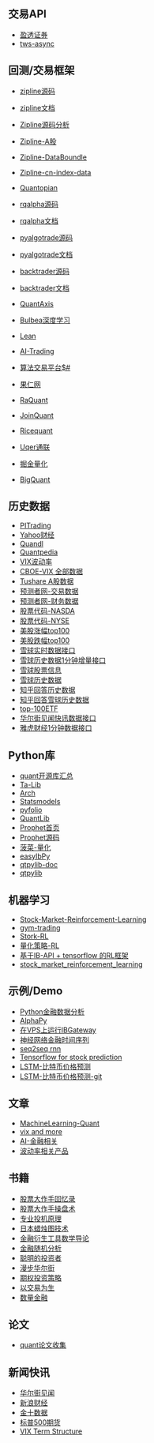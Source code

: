 ## 交易API
* [盈透证券](http://interactivebrokers.github.io/tws-api)
* [tws-async](https://github.com/gongqingyi-github/tws_async)

## 回测/交易框架
* [zipline源码](https://github.com/gongqingyi-github/zipline)
* [zipline文档](http://www.zipline.io)
* [Zipline源码分析](https://github.com/gongqingyi-github/inside-zipline)
* [Zipline-A股](https://github.com/gongqingyi-github/zipline-chinese)
* [Zipline-DataBoundle](https://github.com/gongqingyi-github/zipline_cn_databundle)
* [Zipline-cn-index-data](https://github.com/gongqingyi-github/cn_index_benchmark_for_zipline)
* [Quantopian](https://www.quantopian.com)
* [rqalpha源码](https://github.com/gongqingyi-github/rqalpha)
* [rqalpha文档](https://www.ricequant.com/api/python/chn)
* [pyalgotrade源码](https://github.com/gongqingyi-github/pyalgotrade)
* [pyalgotrade文档](http://gbeced.github.io/pyalgotrade)
* [backtrader源码](https://github.com/gongqingyi-github/backtrader)
* [backtrader文档](https://www.backtrader.com/docu/index.html)
* [QuantAxis](https://github.com/gongqingyi-github/QUANTAXIS)
* [Bulbea深度学习](https://github.com/gongqingyi-github/bulbea)
* [Lean](https://github.com/gongqingyi-github/Lean)
* [AI-Trading](https://github.com/gongqingyi-github/zenbot)
* [算法交易平台$#](https://github.com/gongqingyi-github/StockSharp)

* [果仁网](https://guorn.com)
* [RaQuant](http://raquant.com)
* [JoinQuant](https://www.joinquant.com)
* [Ricequant](https://www.ricequant.com)
* [Uqer通联](https://uqer.io/home)
* [掘金量化](http://www.myquant.cn/docs)
* [BigQuant](https://bigquant.com)

## 历史数据
* [PITrading](http://pitrading.com/historical-market-data.html)
* [Yahoo财经](https://github.com/gongqingyi-github/get-yahoo-quotes-python)
* [Quandl](https://www.quandl.com)
* [Quantpedia](http://quantpedia.com/Links/HistoricalData)
* [VIX波动率](https://www.cboe.com/products/vix-index-volatility/vix-options-and-futures/vix-index/vix-historical-data)
* [CBOE-VIX 全部数据](http://www.cboe.com/publish/ScheduledTask/MktData/datahouse/vixcurrent.csv)
* [Tushare A股数据](http://tushare.org/index.html)
* [预测者网-交易数据](http://yucezhe.com/product?name=overview)
* [预测者网-财务数据](http://yucezhe.com/product?name=financial-data-pro)
* [股票代码-NASDA](http://www.nasdaq.com/screening/companies-by-industry.aspx?exchange=NASDAQ&render=download)
* [股票代码-NYSE](http://www.nasdaq.com/screening/companies-by-industry.aspx?exchange=NYSE&render=download)
* [美股涨幅top100](https://xueqiu.com/stock/cata/stocklist.json?page=1&size=100&order=desc&orderby=percent&type=0,1,2,3&_=1510284598566)
* [美股跌幅top100](https://xueqiu.com/stock/cata/stocklist.json?page=1&size=100&order=asc&orderby=percent&type=0,1,2,3&_=1510284598566)
* [雪球实时数据接口](https://xueqiu.com/v4/stock/quotec.json?code=TSLA)
* [雪球历史数据1分钟增量接口](https://xueqiu.com/stock/forchart/stocklist.json?symbol=TSLA&period=1d&one_min=1)
* [雪球股票信息](https://xueqiu.com/v4/stock/quote.json?code=UVXY&_=1460380110118)
* [雪球历史数据](https://xueqiu.com/stock/forchartk/stocklist.json?symbol=TSLA&period=1day&type=normal&end=1500000000000&begin=1497888000000&_=1509658423323)
* [知乎回答历史数据](https://www.zhihu.com/question/22145919)
* [知乎回答雪球历史数据](https://www.zhihu.com/question/29311492)
* [top-100ETF](http://etfdb.com/compare/volume/)
* [华尔街见闻快讯数据接口](https://api-prod.wallstreetcn.com/apiv1/content/lives?channel=us-stock-channel&cursor=1612147176&limit=20)
* [雅虎财经1分钟数据接口](https://query1.finance.yahoo.com/v8/finance/chart/SVXY?symbol=SVXY&period1=1511894160&period2=1511894580&interval=1m)

## Python库
* [quant开源库汇总](https://github.com/gongqingyi-github/awesome-quant-1)
* [Ta-Lib](https://github.com/gongqingyi-github/ta-lib)
* [Arch](https://github.com/gongqingyi-github/arch)
* [Statsmodels](https://github.com/gongqingyi-github/statsmodels)
* [pyfolio](https://github.com/gongqingyi-github/pyfolio)
* [QuantLib](https://github.com/gongqingyi-github/QuantLib)
* [Prophet首页](https://facebookincubator.github.io/prophet)
* [Prophet源码](https://github.com/gongqingyi-github/prophet)
* [菠菜-量化](https://github.com/philsong)
* [easyIbPy](https://github.com/gongqingyi-github/ezibpy)
* [qtpylib-doc](http://qtpylib.io/docs/latest/index.html)
* [qtpylib](https://github.com/gongqingyi-github/qtpylib)


## 机器学习
* [Stock-Market-Reinforcement-Learning](https://github.com/gongqingyi-github/stock_market_reinforcement_learning)
* [gym-trading](https://github.com/gongqingyi-github/gym-trading)
* [Stork-RL](http://nbviewer.jupyter.org/github/joshnewnham/StockTradingUsingReinforcementLearning/blob/master/StockTradingUsingReinforcementLearning.ipynb)
* [量化策略-RL](https://zhuanlan.zhihu.com/p/24913014)
* [基于IB-API + tensorflow 的RL框架](https://github.com/gongqingyi-github/deep_trader)
* [stock_market_reinforcement_learning](https://github.com/gongqingyi-github/stock_market_reinforcement_learning)

## 示例/Demo
* [Python金融数据分析](https://github.com/gongqingyi-github/dx)
* [AlphaPy](https://github.com/gongqingyi-github/AlphaPyAlphaPy)
* [在VPS上运行IBGateway](http://algoeye.com/blog/running-ib-gateway-on-vps/)
* [神经网络金融时间序列](https://github.com/gongqingyi-github/Neural-Network-with-Financial-Time-Series-Data)
* [seq2seq rnn](https://github.com/gongqingyi-github/seq2seq-signal-prediction)
* [Tensorflow for stock prediction](https://github.com/gongqingyi-github/Tensorflow-for-stock-prediction)
* [LSTM-比特币价格预测](http://www.jakob-aungiers.com/articles/a/Multidimensional-LSTM-Networks-to-Predict-Bitcoin-Price)
* [LSTM-比特币价格预测-git](https://github.com/jaungiers/Multidimensional-LSTM-BitCoin-Time-Series)

## 文章
* [MachineLearning-Quant](https://zhuanlan.zhihu.com/p/27521935)
* [vix and more](http://vixandmore.blogspot.com)
* [AI-金融相关](http://weibo.com/ttarticle/p/show?id=2309404130539593464011)
* [波动率相关产品](https://sixfigureinvesting.com/2010/12/volatility-tickers/)


## 书籍
* [股票大作手回忆录]()
* [股票大作手操盘术]()
* [专业投机原理]()
* [日本蜡烛图技术]()
* [金融衍生工具数学导论]()
* [金融随机分析]()
* [聪明的投资者]()
* [漫步华尔街]()
* [期权投资策略]()
* [以交易为生]()
* [数量金融]()

## 论文
* [quant论文收集](https://github.com/thuquant/awesome-quant/blob/master/papers.md)

## 新闻快讯
* [华尔街见闻]()
* [新浪财经]()
* [金十数据]()
* [标普500期货]()
* [VIX Term Structure](http://vixcentral.com)

